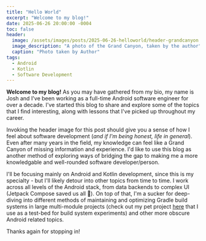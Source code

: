 ```yaml
---
title: "Hello World"
excerpt: "Welcome to my blog!"
date: 2025-06-26 20:00:00 -0004
toc: false
header:
  image: /assets/images/posts/2025-06-26-helloworld/header-grandcanyon.webp
  image_description: "A photo of the Grand Canyon, taken by the author"
  caption: "Photo taken by Author"
tags:
  - Android
  - Kotlin
  - Software Development
---
```


**Welcome to my blog!** As you may have gathered from my bio, my name is Josh and I've been working as a full-time Android software engineer for over a decade. I've started this blog to share and explore some of the topics that I find interesting, along with lessons that I've picked up throughout my career.

Invoking the header image for this post should give you a sense of how I feel about software development (*and if I'm being honest, life in general*). Even after many years in the field, my knowledge can feel like a Grand Canyon of missing information and experience. I'd like to use this blog as another method of exploring ways of bridging the gap to making me a more knowledgable and well-rounded software developer/person.

I'll be focusing mainly on Android and Kotlin development, since this is my specialty - but I'll likely detour into other topics from time to time. I work across all levels of the Android stack,  from data backends to complex UI (Jetpack Compose saved us all :pray:). On top of that, I'm a sucker for deep-diving into different methods of maintaining and optimizing Gradle build systems in large multi-module projects (check out my pet project [here](https://github.com/jsoberg/Android-Net-Info) that I use as a test-bed for build system experiments) and other more obscure Android related topics.

Thanks again for stopping in!
